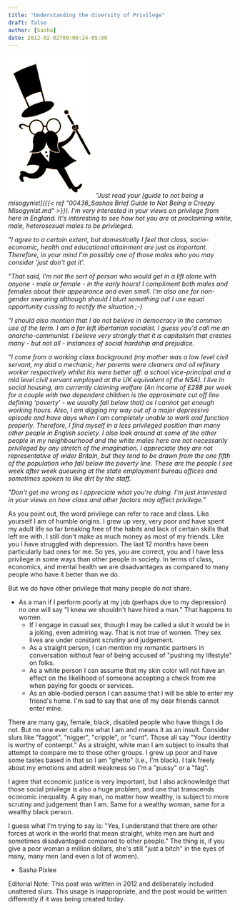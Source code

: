 ```yaml
---
title: "Understanding the diversity of Privilege"
draft: false
author: [Sasha]
date: 2012-02-02T09:00:24-05:00
---
```


![](/uploads/2012/02/richmondspectaclesrichman1.png)
_"Just read your [guide to not being a misogynist]({{< ref "00436_Sashas Brief Guide to Not Being a Creepy Misogynist.md" >}}). I'm very interested in your views on privilege from here in England. It's interesting to see how hot you are at proclaiming white, male, heterosexual males to be privileged._

_"I agree to a certain extent, but domestically I feel that class, socio-economic, health and educational attainment are just as important. Therefore, in your mind I'm possibly one of those males who you may consider 'just don't get it'._

_"That said, I'm not the sort of person who would get in a lift alone with anyone - male or female - in the early hours! I compliment both males and females about their appearance and even smell. I'm also one for non-gender swearing although should I blurt something out I use equal opportunity cussing to rectify the situation ;-)_

_"I should also mention that I do not believe in democracy in the common use of the term. I am a far left libertarian socialist. I guess you'd call me an anarcho-communist. I believe very strongly that it is capitalism that creates many - but not all - instances of social hardship and prejudice._

_"I come from a working class background (my mother was a low level civil servant, my dad a mechanic; her parents were cleaners and oil refinery worker respectively whilst his were better off: a school vice-principal and a mid level civil servant employed at the UK equivalent of the NSA). I live in social housing, am currently claiming welfare (An income of &pound;288 per week for a couple with two dependent children is the approximate cut off line defining 'poverty' - we usually fall below that) as I cannot get enough working hours. Also, I am digging my way out of a major depressive episode and have days when I am completely unable to work and function properly. Therefore, I find myself in a less privileged position than many other people in English society. I also look around at some of the other people in my neighbourhood and the white males here are not necessarily privileged by any stretch of the imagination. I appreciate they are not representative of wider Britain, but they tend to be drawn from the one fifth of the population who fall below the poverty line. These are the people I see week after week queueing at the state employment bureau offices and sometimes spoken to like dirt by the staff._

_"Don't get me wrong as I appreciate what you're doing. I'm just interested in your views on how class and other factors may affect privilege."_

As you point out, the word privilege can refer to race and class. Like yourself I am of humble origins. I grew up very, very poor and have spent my adult life so far breaking free of the habits and lack of certain skills that left me with. I still don't make as much money as most of my friends. Like you I have struggled with depression. The last 12 months have been particularly bad ones for me. So yes, you are correct, you and I have less privilege in some ways than other people in society. In terms of class, economics, and mental health we are disadvantages as compared to many people who have it better than we do.

But we do have other privilege that many people do not share.
- As a man if I perform poorly at my job (perhaps due to my depression) no one will say "I knew we shouldn't have hired a man." That happens to women.
	- If I engage in casual sex, though I may be called a slut it would be in a joking, even admiring way. That is not true of women. They sex lives are under constant scrutiny and judgement.
	- As a straight person, I can mention my romantic partners in conversation without fear of being accused of "pushing my lifestyle" on folks.
	- As a white person I can assume that my skin color will not have an effect on the likelihood of someone accepting a check from me when paying for goods or services.
	- As an able-bodied person I can assume that I will be able to enter my friend's home. I'm sad to say that one of my dear friends cannot enter mine.

There are many gay, female, black, disabled people who have things I do not. But no one ever calls me what I am and means it as an insult. Consider slurs like "faggot", "nigger", "cripple", or "cunt". Those all say "Your identity is worthy of contempt." As a straight, white man I am subject to insults that attempt to compare me to those other groups. I grew up poor and have some tastes based in that so I am "ghetto" (i.e., I'm black). I talk freely about my emotions and admit weakness so I'm a "pussy" or a "fag".

I agree that economic justice is very important, but I also acknowledge that those social privilege is also a huge problem, and one that transcends economic inequality. A gay man, no matter how wealthy, is subject to more scrutiny and judgement than I am. Same for a wealthy woman, same for a wealthy black person.

I guess what I'm trying to say is: "Yes, I understand that there are other forces at work in the world that mean straight, white men are hurt and sometimes disadvantaged compared to other people." The thing is, if you give a poor woman a million dollars, she's still "just a bitch" in the eyes of many, many men (and even a lot of women).

- Sasha Pixlee

Editorial Note: This post was written in 2012 and deliberately included unaltered slurs. This usage is inappropriate, and the post would be written differently if it was being created today. 